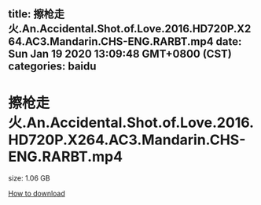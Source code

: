 
title: 擦枪走火.An.Accidental.Shot.of.Love.2016.HD720P.X264.AC3.Mandarin.CHS-ENG.RARBT.mp4
date: Sun Jan 19 2020 13:09:48 GMT+0800 (CST)    
categories: baidu
---

# 擦枪走火.An.Accidental.Shot.of.Love.2016.HD720P.X264.AC3.Mandarin.CHS-ENG.RARBT.mp4
size: 1.06 GB
 
 

[How to download](https://bpcam.bemobtrk.com/go/2ceec3aa-1ca2-46d6-b9ff-aaa5c184517c?jno=875)